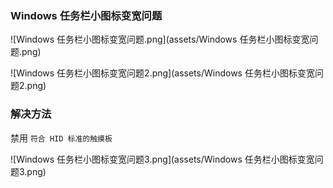 ### Windows 任务栏小图标变宽问题

![Windows 任务栏小图标变宽问题.png](assets/Windows 任务栏小图标变宽问题.png)

![Windows 任务栏小图标变宽问题2.png](assets/Windows 任务栏小图标变宽问题2.png)

### 解决方法

禁用 `符合 HID 标准的触摸板`

![Windows 任务栏小图标变宽问题3.png](assets/Windows 任务栏小图标变宽问题3.png)